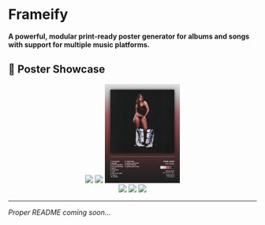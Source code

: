 # Frameify

**A powerful, modular print-ready poster generator for albums and songs with support for multiple music platforms.**

## 🎨 Poster Showcase

<div align="center">
  <img src="assets/posters/1.png" width="30%" />
  <img src="assets/posters/2.png" width="30%" />
  <img src="assets/posters/3.png" width="30%" />
</div>

<div align="center">
  <img src="assets/posters/4.png" width="30%" />
  <img src="assets/posters/5.png" width="30%" />
  <img src="assets/posters/6.png" width="30%" />
</div>

---

*Proper README coming soon...*